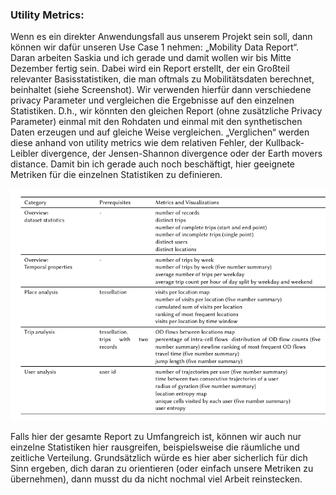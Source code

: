 ### Utility Metrics:

Wenn es ein direkter Anwendungsfall aus unserem Projekt sein soll, dann können wir dafür unseren Use Case 1 nehmen: „Mobility Data Report“. Daran arbeiten Saskia und ich gerade und damit wollen wir bis Mitte Dezember fertig sein. Dabei wird ein Report erstellt, der ein Großteil relevanter Basisstatistiken, die man oftmals zu Mobilitätsdaten berechnet, beinhaltet (siehe Screenshot). Wir verwenden hierfür dann verschiedene privacy Parameter und vergleichen die Ergebnisse auf den einzelnen Statistiken.
D.h., wir könnten den gleichen Report (ohne zusätzliche Privacy Parameter) einmal mit den Rohdaten und einmal mit den synthetischen Daten erzeugen und auf gleiche Weise vergleichen.
„Verglichen“ werden diese anhand von utility metrics wie dem relativen Fehler, der Kullback-Leibler divergence, der Jensen-Shannon divergence oder der Earth movers distance. Damit bin ich gerade auch noch beschäftigt, hier geeignete Metriken für die einzelnen Statistiken zu definieren.

![](utilitymetrics.png)


Falls hier der gesamte Report zu Umfangreich ist, können wir auch nur einzelne Statistiken hier rausgreifen, beispielsweise die räumliche und zeitliche Verteilung. Grundsätzlich würde es hier aber sicherlich für dich Sinn ergeben, dich daran zu orientieren (oder einfach unsere Metriken zu übernehmen), dann musst du da nicht nochmal viel Arbeit reinstecken.
